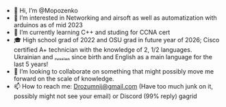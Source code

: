 - 👋 Hi, I’m @Mopozenko
- 👀 I’m interested in Networking and airsoft as well as automatization with arduinos as of mid 2023
- 🌱 I’m currently learning C++ and studing for CCNA cert
- 🎓 High school grad of 2022 and OSU grad in future year of 2026; Cisco certified A+ technician with the knowledge of 2, 1/2 languages. Ukrainian and ᵣᵤₛₛᵢₐₙ since birth and English as a main language for the last 5 years! 
- 💞️ I’m looking to collaborate on something that might possibly move me forward on the scale of knowledge. 
- 📫 How to reach me: Drozumnij@gmail.com (Have too much junk on it, possibly might not see your email) or Discord (99% reply) gagrid

<!---
Mopozenko/Mopozenko is a ✨ special ✨ repository because its `README.md` (this file) appears on your GitHub profile.
You can click the Preview link to take a look at your changes.
--->
